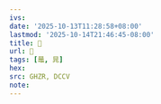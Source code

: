 ```yaml
---
ivs:
date: '2025-10-13T11:28:58+08:00'
lastmod: '2025-10-14T21:46:45-08:00'
title: 󰟤
url: 󰟤
tags: [鼂, 晁]
hex: 
src: GHZR, DCCV
note:
---
```

